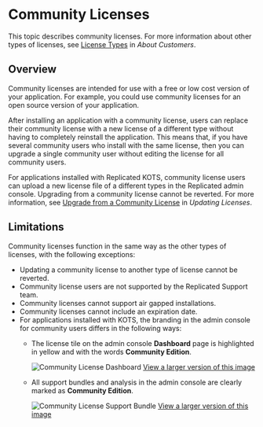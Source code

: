 # Community Licenses

This topic describes community licenses. For more information about other types of licenses, see [License Types](licenses-about#license-types) in _About Customers_.

## Overview

Community licenses are intended for use with a free or low cost version of your application. For example, you could use community licenses for an open source version of your application.

After installing an application with a community license, users can replace their community license with a new license of a different type without having to completely reinstall the application. This means that, if you have several community users who install with the same license, then you can upgrade a single community user without editing the license for all community users.

For applications installed with Replicated KOTS, community license users can upload a new license file of a different types in the Replicated admin console. Upgrading from a community license cannot be reverted. For more information, see [Upgrade from a Community License](/enterprise/updating-licenses#upgrade-from-a-community-license) in _Updating Licenses_. 

## Limitations

Community licenses function in the same way as the other types of licenses, with the following
exceptions:

* Updating a community license to another type of license cannot be reverted.
* Community license users are not supported by the Replicated Support team.
* Community licenses cannot support air gapped installations.
* Community licenses cannot include an expiration date.
* For applications installed with KOTS, the branding in the admin console for community users differs in the following ways:
  * The license tile on the admin console **Dashboard** page is highlighted in yellow and with the words **Community Edition**.

     ![Community License Dashboard](/images/community-license-dashboard.png)
     [View a larger version of this image](/images/community-license-dashboard.png)

  * All support bundles and analysis in the admin console are clearly marked as **Community Edition**.

     ![Community License Support Bundle](/images/community-license-bundle.png)
     [View a larger version of this image](/images/community-license-bundle.png)